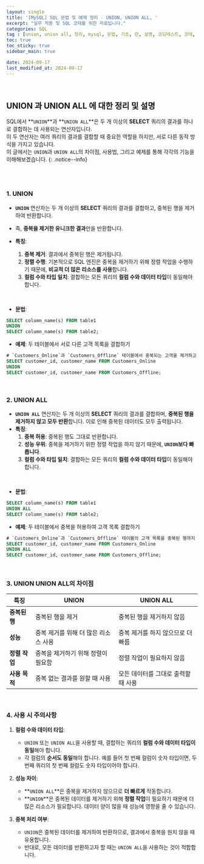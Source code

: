 ```yaml
---
layout: single
title: '[MySQL] SQL 문법 및 예제 정리 - UNION, UNION ALL, '
excerpt: "실무 적용 및 SQL 코테를 위한 자료입니다."
categories: SQL
tag : [union, union all, 정리, mysql, 문법, 기초, 란, 설명, 코딩테스트, 코테, 정의]
toc: true
toc_sticky: true
sidebar_main: true

date: 2024-09-17
last_modified_at: 2024-09-17
---
```


<br>

## UNION 과 UNION ALL 에 대한 정리 및 설명

SQL에서 **`UNION`**과 **`UNION ALL`**은 두 개 이상의 **SELECT** 쿼리의 결과를 하나로 결합하는 데 사용되는 연산자입니다.<br>
이 두 연산자는 여러 쿼리의 결과를 결합할 때 중요한 역할을 하지만, 서로 다른 동작 방식을 가지고 있습니다.<br>
이 글에서는 `UNION`과 `UNION ALL`의 차이점, 사용법, 그리고 예제를 통해 각각의 기능을 이해해보겠습니다.
  {: .notice--info}

<br>
<br>

### 1. UNION

- **`UNION`** 연산자는 두 개 이상의 **SELECT** 쿼리의 결과를 결합하고, 중복된 행을 제거하여 반환합니다. 
- 즉, **중복을 제거한 유니크한 결과**만을 반환합니다.

- **특징**:
  1. **중복 제거**: 결과에서 중복된 행은 제거됩니다.
  2. **정렬 수행**: 기본적으로 SQL 엔진은 중복을 제거하기 위해 정렬 작업을 수행하기 때문에, **비교적 더 많은 리소스를 사용**합니다.
  3. **컬럼 수와 타입 일치**: 결합하는 모든 쿼리의 **컬럼 수와 데이터 타입**이 동일해야 합니다.

<br>

- **문법**:

```sql
SELECT column_name(s) FROM table1
UNION
SELECT column_name(s) FROM table2;
```

- **예제**: 두 테이블에서 서로 다른 고객 목록을 결합하기

```sql
# `Customers_Online`과 `Customers_Offline` 테이블에서 중복되는 고객을 제거하고 유일한 고객 목록을 반환합니다.
SELECT customer_id, customer_name FROM Customers_Online
UNION
SELECT customer_id, customer_name FROM Customers_Offline;
```

<br>

### 2. UNION ALL

- **`UNION ALL`** 연산자는 두 개 이상의 **SELECT** 쿼리의 결과를 결합하며, **중복된 행을 제거하지 않고 모두 반환**합니다. 이로 인해 중복된 데이터도 모두 출력됩니다.
- **특징**:
  1. **중복 허용**: 중복된 행도 그대로 반환합니다.
  2. **성능 우위**: 중복을 제거하기 위한 정렬 작업을 하지 않기 때문에, **`UNION`보다 빠릅니다**.
  3. **컬럼 수와 타입 일치**: 결합하는 모든 쿼리의 **컬럼 수와 데이터 타입**이 동일해야 합니다.

<br>

- **문법**:

```sql
SELECT column_name(s) FROM table1
UNION ALL
SELECT column_name(s) FROM table2;
```

- **예제**: 두 테이블에서 중복을 허용하여 고객 목록 결합하기

```sql
# `Customers_Online`과 `Customers_Offline` 테이블의 고객 목록을 중복된 행까지 포함하여 모두 반환합니다.
SELECT customer_id, customer_name FROM Customers_Online
UNION ALL
SELECT customer_id, customer_name FROM Customers_Offline;
```

<br>

### 3. UNION UNION ALL의 차이점

| **특징**          | **UNION**                            | **UNION ALL**                         |
|-------------------|--------------------------------------|---------------------------------------|
| **중복된 행**     | 중복된 행을 제거                     | 중복된 행을 제거하지 않음             |
| **성능**          | 중복 제거를 위해 더 많은 리소스 사용 | 중복 제거를 하지 않으므로 더 빠름     |
| **정렬 작업**     | 중복을 제거하기 위해 정렬이 필요함   | 정렬 작업이 필요하지 않음            |
| **사용 목적**     | 중복 없는 결과를 원할 때 사용        | 모든 데이터를 그대로 출력할 때 사용  |

<br>

### 4. 사용 시 주의사항

1. **컬럼 수와 데이터 타입**:
    - `UNION` 또는 `UNION ALL`을 사용할 때, 결합하는 쿼리의 **컬럼 수와 데이터 타입이 동일**해야 합니다.
    - 각 컬럼의 **순서도 동일**해야 합니다. 예를 들어 첫 번째 컬럼이 숫자 타입이면, 두 번째 쿼리의 첫 번째 컬럼도 숫자 타입이어야 합니다.

2. **성능 차이**:
    - **`UNION ALL`**은 중복을 제거하지 않으므로 **더 빠르게** 작동합니다.
    - **`UNION`**은 중복된 데이터를 제거하기 위해 **정렬 작업**이 필요하기 때문에 더 많은 리소스가 필요합니다. 데이터 양이 많을 때 성능에 영향을 줄 수 있습니다.

3. **중복 처리 여부**:
    - `UNION`은 중복된 데이터를 제거하여 반환하므로, 결과에서 중복을 원치 않을 때 유용합니다.
    - 반대로, 모든 데이터를 반환하고자 할 때는 `UNION ALL`을 사용하는 것이 적합합니다.

<br>

